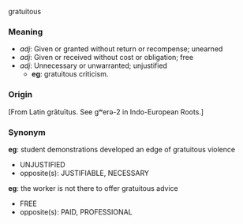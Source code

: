 gratuitous
### Meaning
+ _adj_: Given or granted without return or recompense; unearned
+ _adj_: Given or received without cost or obligation; free
+ _adj_: Unnecessary or unwarranted; unjustified
    + __eg__: gratuitous criticism.

### Origin

[From Latin grātuītus. See gʷerə-2 in Indo-European Roots.]

### Synonym

__eg__: student demonstrations developed an edge of gratuitous violence

+ UNJUSTIFIED
+ opposite(s): JUSTIFIABLE, NECESSARY

__eg__: the worker is not there to offer gratuitous advice

+ FREE
+ opposite(s): PAID, PROFESSIONAL


